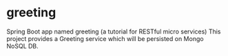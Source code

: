 # greeting
Spring Boot app named greeting (a tutorial for RESTful micro services)
This project provides a Greeting service which will be persisted on Mongo NoSQL DB.
